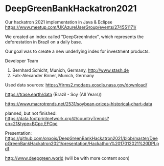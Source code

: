 # DeepGreenBankHackatron2021
Our hackatron 2021 implementation in Java & Eclipse
https://www.meetup.com/UKAzureUserGroup/events/274551171/

We created an index called "DeepGreenIndex", which represents the deforestation in Brazil on a daily base.

Our goal was to create a new underlying index for investment products.

Developer Team
1) Bernhard Schicht, Munich, Germany, http://www.stash.de
2) Falk-Alexander Birner, Munich, Germany

Used data sources:
https://firms2.modaps.eosdis.nasa.gov/download/ 

https://trase.earth/data (Brazil - Soy (All Years))

https://www.macrotrends.net/2531/soybean-prices-historical-chart-data 


planned, but not finished: 
https://data.footprintnetwork.org/#/countryTrends?cn=21&type=BCpc,EFCpc



Presentation: https://github.com/onxois/DeepGreenBankHackatron2021/blob/master/DeepGreenBankHackatron2021/presentation/Hackathon%2017012021%20DPI.pdf


http://www.deepgreen.world (will be with more content soon)
